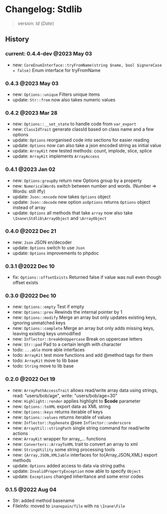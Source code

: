 # Changelog: Stdlib

> version: $Id$ ($Date$)

## History

### current: 0.4.4-dev @2023 May 03

 - new: `CoreEnumInterface::tryFromName(string $name, bool $ignoreCase = false)` Enum interface for tryFromName

### 0.4.3 @2023 May 03

 - new: `Options::unique` Filters unique items
 - update: `Str::from` now also takes numeric values

### 0.4.2 @2023 Mar 28

 - new: `Options::__set_state` to handle code from `var_export`
 - new: `ClassIdTrait` generate classId based on class name and a few options
 - update: `Options` reorganised code into sections for easier reading
 - update: `Options` now can also take a json encoded string as initial value
 - update: `ArrayKit` new tested methods: count, implode, slice, splice
 - update: `ArrayKit` implements `ArrayAccess`

### 0.4.1 @2023 Jan 02

 - new: `Options:groupBy` return new Options group by a property
 - new: `NumericalWords` switch between number and words. (Number => Words: still iffy)
 - update: `Json::encode` now takes `Options` object
 - update: `Json::decode` new option `asOptions` returns `Options` object instead of array
 - update: `Options` all methods that take `array` now also take `\Inane\Stdlib\ArrayObject` and `\ArrayObject`

### 0.4.0 @2022 Dec 21

 - new: `Json` JSON en/decoder
 - update: `Options` switch to use `Json`
 - update: `Options` improvements to phpdoc

### 0.3.1 @2022 Dec 10

 - fix: `Options::offsetExists` Returned false if value was null even though offset exists

### 0.3.0 @2022 Dec 10

 - new: `Options::empty` Test if empty
 - new: `Options::prev` Rewinds the internal pointer by 1
 - new: `Options::modify` Merge an array but only updates existing keys, ignoring unmatched keys
 - new: `Options::complete` Merge an array but only adds missing keys, leaving existing keys unmodified
 - new: `Inflector::breakOnUppercase` Break on uppercase letters
 - new: `Str::pad` Pad to a certain length with character
 - todo: `...able` more able interfaces
 - todo: `ArrayKit` test more functions and add @method tags for them
 - todo: `ArrayKit` move to lib base
 - todo: `String` move to lib base

### 0.2.0 @2022 Oct 19

 - new: `ArrayPathAccessTrait` allows read/write array data using strings, read: "users/bob/age", write: "users/bob/age=30"
 - new: `Highlight::render` applies highlight to **$code** parameter
 - new: `Options::toXML` export data as XML string
 - new: `Options::keys` returns iterable of keys
 - new: `Options::values` returns iterable of values
 - new: `Inflector::hyphenate` @see `Inflector::underscore`
 - new: `ArrayUtil::stringPath` single string command for read/write actions
 - new: `ArrayKit` wrapper for array_... functions
 - new: `Converters::ArrayToXML` trait to convert an array to xml
 - new: `StringUtility` some string processing tools
 - new: `{Array,JSON,XML}able` interfaces for to{Array,JSON,XML} export methods
 - update: `Options` added access to data via string paths
 - update: `InvalidPropertyException` now able to specify `Object`
 - update: `Exceptions` changed inheritance and some error codes

### 0.1.5 @2022 Aug 04

 - Str: added method basename
 - FileInfo: moved to `inanepain/file` with ns `\Inane\File`
